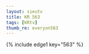 ```yaml
--- 
layout: sieutv
title: KR 563
tags: [KRtv]
thumb_re: everyon563
---
```

{% include edge1 key="563" %} 
